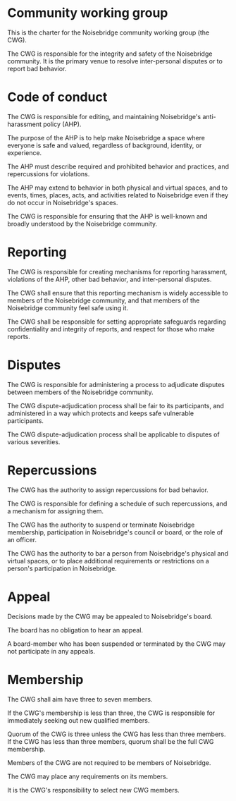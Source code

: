 Community working group
=======================

This is the charter for the Noisebridge community working group (the CWG).

The CWG is responsible for the integrity and safety of the Noisebridge community. It is the primary venue to resolve inter-personal disputes or to report bad behavior.


Code of conduct
===============

The CWG is responsible for editing, and maintaining Noisebridge's anti-harassment policy (AHP).

The purpose of the AHP is to help make Noisebridge a space where everyone is safe and valued, regardless of background, identity, or experience.

The AHP must describe required and prohibited behavior and practices, and repercussions for violations.

The AHP may extend to behavior in both physical and virtual spaces, and to events, times, places, acts, and activities related to Noisebridge even if they do not occur in Noisebridge's spaces.

The CWG is responsible for ensuring that the AHP is well-known and broadly understood by the Noisebridge community.


Reporting
=========

The CWG is responsible for creating mechanisms for reporting harassment, violations of the AHP, other bad behavior, and inter-personal disputes.

The CWG shall ensure that this reporting mechanism is widely accessible to members of the Noisebridge community, and that members of the Noisebridge community feel safe using it.

The CWG shall be responsible for setting appropriate safeguards regarding confidentiality and integrity of reports, and respect for those who make reports.


Disputes
========

The CWG is responsible for administering a process to adjudicate disputes between members of the Noisebridge community.

The CWG dispute-adjudication process shall be fair to its participants, and administered in a way which protects and keeps safe vulnerable participants.

The CWG dispute-adjudication process shall be applicable to disputes of various severities.


Repercussions
=============

The CWG has the authority to assign repercussions for bad behavior.

The CWG is responsible for defining a schedule of such repercussions, and a mechanism for assigning them.

The CWG has the authority to suspend or terminate Noisebridge membership, participation in Noisebridge's council or board, or the role of an officer.

The CWG has the authority to bar a person from Noisebridge's physical and virtual spaces, or to place additional requirements or restrictions on a person's participation in Noisebridge.


Appeal
======

Decisions made by the CWG may be appealed to Noisebridge's board.

The board has no obligation to hear an appeal.

A board-member who has been suspended or terminated by the CWG may not participate in any appeals.


Membership
==========

The CWG shall aim have three to seven members.

If the CWG's membership is less than three, the CWG is responsible for immediately seeking out new qualified members.

Quorum of the CWG is three unless the CWG has less than three members. If the CWG has less than three members, quorum shall be the full CWG membership.

Members of the CWG are not required to be members of Noisebridge.

The CWG may place any requirements on its members.

It is the CWG's responsibility to select new CWG members.
